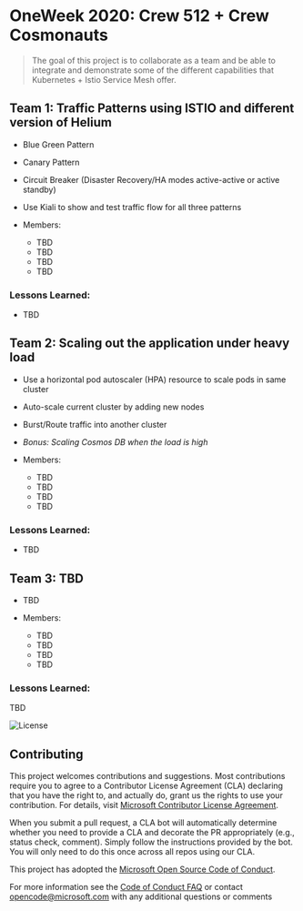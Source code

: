 # OneWeek 2020: Crew 512 + Crew Cosmonauts



> The goal of this project is to collaborate as a team and be able to integrate and demonstrate some of the different capabilities that Kubernetes + Istio Service Mesh offer.


## Team 1: Traffic Patterns using ISTIO and different version of Helium

- Blue Green Pattern
- Canary Pattern
- Circuit Breaker (Disaster Recovery/HA modes active-active or active standby)
- Use Kiali to show and test traffic flow for all three patterns

- Members:
  - TBD
  - TBD
  - TBD
  - TBD

### Lessons Learned:

  - TBD

## Team 2: Scaling out the application under heavy load

- Use a horizontal pod autoscaler (HPA) resource to scale pods in same cluster
- Auto-scale current cluster by adding new nodes
- Burst/Route traffic into another cluster
- *Bonus: Scaling Cosmos DB when the load is high*

- Members:
  - TBD
  - TBD
  - TBD
  - TBD

### Lessons Learned:
  - TBD

## Team 3: TBD

- TBD

- Members:
  - TBD
  - TBD
  - TBD
  - TBD

### Lessons Learned:

TBD

![License](https://img.shields.io/badge/license-MIT-green.svg)

## Contributing

This project welcomes contributions and suggestions. Most contributions require you to agree to a
Contributor License Agreement (CLA) declaring that you have the right to, and actually do, grant us
the rights to use your contribution. For details, visit [Microsoft Contributor License Agreement](https://cla.opensource.microsoft.com).

When you submit a pull request, a CLA bot will automatically determine whether you need to provide
a CLA and decorate the PR appropriately (e.g., status check, comment). Simply follow the instructions
provided by the bot. You will only need to do this once across all repos using our CLA.

This project has adopted the [Microsoft Open Source Code of Conduct](https://opensource.microsoft.com/codeofconduct/).

For more information see the [Code of Conduct FAQ](https://opensource.microsoft.com/codeofconduct/faq/) or
contact [opencode@microsoft.com](mailto:opencode@microsoft.com) with any additional questions or comments
